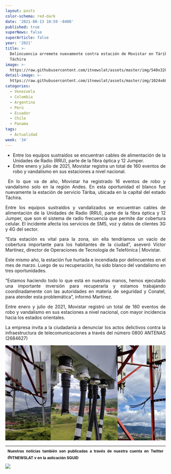 ```yaml
---
layout: posts
color-schema: red-dark
date: '2021-08-13 10:59 -0400'
published: true
superNews: false
superArticle: false
year: '2021'
title: >-
  Delincuencia arremete nuevamente contra estación de Movistar en Táriba, estado
  Táchira
image: >-
  https://raw.githubusercontent.com/itnewslat/assets/master/img/540x320/Movistar-Tariba-p.jpg
detail-image: >-
  https://raw.githubusercontent.com/itnewslat/assets/master/img/1024x680/Movistar-Tariba-g.jpg
categories:
  - Venezuela
  - Colombia
  - Argentina
  - Perú
  - Ecuador
  - Chile
  - Panama
tags:
  - Actualidad
week: '34'
---
```

<ul style="list-style-type: disc; text-align: justify;">
	<li>Entre los equipos sustraídos se encuentran cables de alimentación de la Unidades de Radio (RRU), parte de la fibra óptica y 12 Jumper.</li>
	<li>Entre enero y julio de 2021, Movistar registra un total de 160 eventos de robo y vandalismo en sus estaciones a nivel nacional.</li>
</ul>
<p style="text-align: justify;"><strong> </strong>En lo que va de año, Movistar ha registrado 16 eventos de robo y vandalismo solo en la región Andes. En esta oportunidad el blanco fue nuevamente la estación de servicio Táriba, ubicada en la capital del estado Táchira.</p>
<p style="text-align: justify;">Entre los equipos sustraídos y vandalizados se encuentran cables de alimentación de la Unidades de Radio (RRU), parte de la fibra óptica y 12 Jumper, que son el sistema de radio frecuencia que permite dar cobertura celular. El incidente afecta los servicios de SMS, voz y datos de clientes 3G y 4G del sector.</p>
<p style="text-align: justify;">“Esta estación es vital para la zona, sin ella tendríamos un vacío de cobertura importante para los habitantes de la ciudad”, aseveró Víctor Martínez, director de Operaciones de Tecnología de Telefónica | Movistar.</p>
<p style="text-align: justify;">Este mismo año, la estación fue hurtada e incendiada por delincuentes en el mes de marzo. Luego de su recuperación, ha sido blanco del vandalismo en tres oportunidades.</p>
<p style="text-align: justify;">“Estamos haciendo todo lo que está en nuestras manos, hemos ejecutado una importante inversión para recuperarla y estamos trabajando coordinadamente con las autoridades en materia de seguridad y Conatel, para atender esta problemática”, informó Martínez.</p>
<p style="text-align: justify;">Entre enero y julio de 2021, Movistar registró un total de 160 eventos de robo y vandalismo en sus estaciones a nivel nacional, con mayor incidencia hacia los estados orientales.</p>
<p style="text-align: justify;">La empresa invita a la ciudadanía a denunciar los actos delictivos contra la infraestructura de telecomunicaciones a través del número 0800 ANTENAS (2684627)</p>

![](https://raw.githubusercontent.com/itnewslat/assets/master/img/540x320/Movistar-Tariba-p.jpg)

<table style="height: 42px;" width="569">
<tbody>
<tr>
<td style="text-align: justify;"><sub><strong>Nuestras noticias también son publicadas a través de nuestra cuenta en Twitter <a href="https://twitter.com/itnewslat?lang=es">@ITNEWSLAT</a> y en la aplicación <a href="https://squidapp.co/en/">SQUID</a></strong></sub></td>
</tr>
</tbody>
</table>

<img src="https://tracker.metricool.com/c3po.jpg?hash=56f88a41e39ab42c063cc51676587a04"/>
